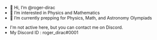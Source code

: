 - 👋 Hi, I’m @roger-dirac
- 👀 I’m interested in Physics and Mathematics
- 🌱 I’m currently prepping for Physics, Math, and Astronomy Olympiads

<!---
roger-dirac/roger-dirac is a ✨ special ✨ repository because its `README.md` (this file) appears on your GitHub profile.
You can click the Preview link to take a look at your changes.
--->

- I'm not active here, but you can contact me on Discord. 
- My Discord ID : roger_dirac#0001
